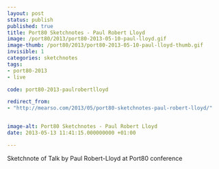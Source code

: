 ```yaml
---
layout: post
status: publish
published: true
title: Port80 Sketchnotes - Paul Robert Lloyd
image: /port80/2013/port80-2013-05-10-paul-lloyd.gif
image-thumb: /port80/2013/port80-2013-05-10-paul-lloyd-thumb.gif
invisible: 1
categories: sketchnotes
tags:
- port80-2013
- live

code: port80-2013-paulrobertlloyd

redirect_from:
- "http://mearso.com/2013/05/port80-sketchnotes-paul-robert-lloyd/"


image-alt: Port80 Sketchnotes - Paul Robert Lloyd
date: 2013-05-13 11:41:15.000000000 +01:00

---
```


Sketchnote of Talk by Paul Robert-Lloyd at Port80 conference

